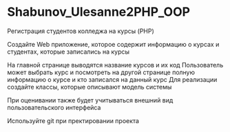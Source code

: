 # Shabunov_Ulesanne2PHP_OOP
Регистрация студентов колледжа на курсы (PHP)

Создайте Web приложение, которое содержит информацию о курсах и студентах, которые записались на курсы

На главной странице выводятся название курсов и их код
Пользователь может выбрать курс и посмотреть на другой странице полную информацию о курсе и кто записался на данный курс
Для реализации создайте классы, которые описывают модель системы

При оценивании также будет учитываться внешний вид пользовательского интерфейса

Используйте git при пректировании проекта
